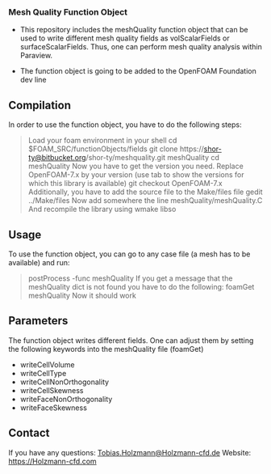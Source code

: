 ### Mesh Quality Function Object ###

* This repository includes the meshQuality function object that can be used to write different mesh quality fields as volScalarFields or surfaceScalarFields. Thus, one can perform mesh quality analysis within Paraview.

* The function object is going to be added to the OpenFOAM Foundation dev line

## Compilation ##

In order to use the function object, you have to do the following steps:
> Load your foam environment in your shell
> cd $FOAM_SRC/functionObjects/fields
> git clone https://shor-ty@bitbucket.org/shor-ty/meshquality.git meshQuality
> cd meshQuality
Now you have to get the version you need. Replace OpenFOAM-7.x by your version (use tab to show the versions for which this library is available)
> git checkout OpenFOAM-7.x
Additionally, you have to add the source file to the Make/files file
> gedit ../Make/files
Now add somewhere the line
> meshQuality/meshQuality.C
And recompile the library using
> wmake libso

## Usage ##
To use the function object, you can go to any case file (a mesh has to be available) and run:
> postProcess -func meshQuality
If you get a message that the meshQuality dict is not found you have to do the following:
> foamGet meshQuality
Now it should work


## Parameters ##
The function object writes different fields. One can adjust them by setting the following keywords into the meshQuality file (foamGet)
 * writeCellVolume
 * writeCellType
 * writeCellNonOrthogonality
 * writeCellSkewness
 * writeFaceNonOrthogonality
 * writeFaceSkewness


## Contact ##

If you have any questions: Tobias.Holzmann@Holzmann-cfd.de
Website: https://Holzmann-cfd.com


